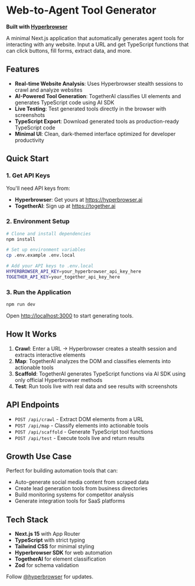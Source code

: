# Web-to-Agent Tool Generator

**Built with [Hyperbrowser](https://hyperbrowser.ai)**

A minimal Next.js application that automatically generates agent tools for interacting with any website. Input a URL and get TypeScript functions that can click buttons, fill forms, extract data, and more.

## Features

- **Real-time Website Analysis**: Uses Hyperbrowser stealth sessions to crawl and analyze websites
- **AI-Powered Tool Generation**: TogetherAI classifies UI elements and generates TypeScript code using AI SDK
- **Live Testing**: Test generated tools directly in the browser with screenshots
- **TypeScript Export**: Download generated tools as production-ready TypeScript code
- **Minimal UI**: Clean, dark-themed interface optimized for developer productivity

## Quick Start

### 1. Get API Keys

You'll need API keys from:
- **Hyperbrowser**: Get yours at https://hyperbrowser.ai
- **TogetherAI**: Sign up at https://together.ai

### 2. Environment Setup

```bash
# Clone and install dependencies
npm install

# Set up environment variables
cp .env.example .env.local

# Add your API keys to .env.local
HYPERBROWSER_API_KEY=your_hyperbrowser_api_key_here
TOGETHER_API_KEY=your_together_api_key_here
```

### 3. Run the Application

```bash
npm run dev
```

Open [http://localhost:3000](http://localhost:3000) to start generating tools.

## How It Works

1. **Crawl**: Enter a URL → Hyperbrowser creates a stealth session and extracts interactive elements
2. **Map**: TogetherAI analyzes the DOM and classifies elements into actionable tools
3. **Scaffold**: TogetherAI generates TypeScript functions via AI SDK using only official Hyperbrowser methods
4. **Test**: Run tools live with real data and see results with screenshots

## API Endpoints

- `POST /api/crawl` - Extract DOM elements from a URL
- `POST /api/map` - Classify elements into actionable tools
- `POST /api/scaffold` - Generate TypeScript tool functions
- `POST /api/test` - Execute tools live and return results

## Growth Use Case

Perfect for building automation tools that can:
- Auto-generate social media content from scraped data
- Create lead generation tools from business directories
- Build monitoring systems for competitor analysis
- Generate integration tools for SaaS platforms

## Tech Stack

- **Next.js 15** with App Router
- **TypeScript** with strict typing
- **Tailwind CSS** for minimal styling
- **Hyperbrowser SDK** for web automation
- **TogetherAI** for element classification
- **Zod** for schema validation

Follow [@hyperbrowser](https://x.com/hyperbrowser) for updates.